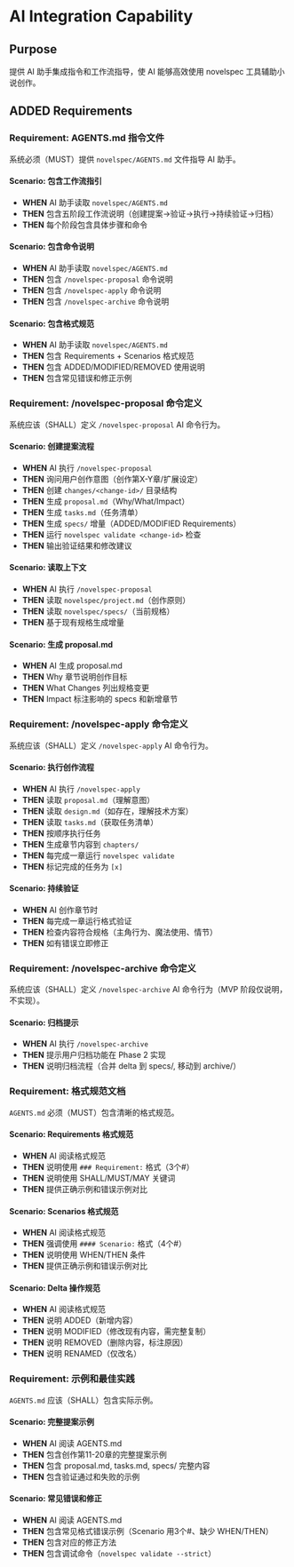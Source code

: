 # AI Integration Capability

## Purpose
提供 AI 助手集成指令和工作流指导，使 AI 能够高效使用 novelspec 工具辅助小说创作。

## ADDED Requirements

### Requirement: AGENTS.md 指令文件
系统必须（MUST）提供 `novelspec/AGENTS.md` 文件指导 AI 助手。

#### Scenario: 包含工作流指引
- **WHEN** AI 助手读取 `novelspec/AGENTS.md`
- **THEN** 包含五阶段工作流说明（创建提案→验证→执行→持续验证→归档）
- **THEN** 每个阶段包含具体步骤和命令

#### Scenario: 包含命令说明
- **WHEN** AI 助手读取 `novelspec/AGENTS.md`
- **THEN** 包含 `/novelspec-proposal` 命令说明
- **THEN** 包含 `/novelspec-apply` 命令说明
- **THEN** 包含 `/novelspec-archive` 命令说明

#### Scenario: 包含格式规范
- **WHEN** AI 助手读取 `novelspec/AGENTS.md`
- **THEN** 包含 Requirements + Scenarios 格式规范
- **THEN** 包含 ADDED/MODIFIED/REMOVED 使用说明
- **THEN** 包含常见错误和修正示例

### Requirement: /novelspec-proposal 命令定义
系统应该（SHALL）定义 `/novelspec-proposal` AI 命令行为。

#### Scenario: 创建提案流程
- **WHEN** AI 执行 `/novelspec-proposal`
- **THEN** 询问用户创作意图（创作第X-Y章/扩展设定）
- **THEN** 创建 `changes/<change-id>/` 目录结构
- **THEN** 生成 `proposal.md`（Why/What/Impact）
- **THEN** 生成 `tasks.md`（任务清单）
- **THEN** 生成 `specs/` 增量（ADDED/MODIFIED Requirements）
- **THEN** 运行 `novelspec validate <change-id>` 检查
- **THEN** 输出验证结果和修改建议

#### Scenario: 读取上下文
- **WHEN** AI 执行 `/novelspec-proposal`
- **THEN** 读取 `novelspec/project.md`（创作原则）
- **THEN** 读取 `novelspec/specs/`（当前规格）
- **THEN** 基于现有规格生成增量

#### Scenario: 生成 proposal.md
- **WHEN** AI 生成 proposal.md
- **THEN** Why 章节说明创作目标
- **THEN** What Changes 列出规格变更
- **THEN** Impact 标注影响的 specs 和新增章节

### Requirement: /novelspec-apply 命令定义
系统应该（SHALL）定义 `/novelspec-apply` AI 命令行为。

#### Scenario: 执行创作流程
- **WHEN** AI 执行 `/novelspec-apply`
- **THEN** 读取 `proposal.md`（理解意图）
- **THEN** 读取 `design.md`（如存在，理解技术方案）
- **THEN** 读取 `tasks.md`（获取任务清单）
- **THEN** 按顺序执行任务
- **THEN** 生成章节内容到 `chapters/`
- **THEN** 每完成一章运行 `novelspec validate`
- **THEN** 标记完成的任务为 `[x]`

#### Scenario: 持续验证
- **WHEN** AI 创作章节时
- **THEN** 每完成一章运行格式验证
- **THEN** 检查内容符合规格（主角行为、魔法使用、情节）
- **THEN** 如有错误立即修正

### Requirement: /novelspec-archive 命令定义
系统应该（SHALL）定义 `/novelspec-archive` AI 命令行为（MVP 阶段仅说明，不实现）。

#### Scenario: 归档提示
- **WHEN** AI 执行 `/novelspec-archive`
- **THEN** 提示用户归档功能在 Phase 2 实现
- **THEN** 说明归档流程（合并 delta 到 specs/, 移动到 archive/）

### Requirement: 格式规范文档
`AGENTS.md` 必须（MUST）包含清晰的格式规范。

#### Scenario: Requirements 格式规范
- **WHEN** AI 阅读格式规范
- **THEN** 说明使用 `### Requirement:` 格式（3个#）
- **THEN** 说明使用 SHALL/MUST/MAY 关键词
- **THEN** 提供正确示例和错误示例对比

#### Scenario: Scenarios 格式规范
- **WHEN** AI 阅读格式规范
- **THEN** 强调使用 `#### Scenario:` 格式（4个#）
- **THEN** 说明使用 WHEN/THEN 条件
- **THEN** 提供正确示例和错误示例对比

#### Scenario: Delta 操作规范
- **WHEN** AI 阅读格式规范
- **THEN** 说明 ADDED（新增内容）
- **THEN** 说明 MODIFIED（修改现有内容，需完整复制）
- **THEN** 说明 REMOVED（删除内容，标注原因）
- **THEN** 说明 RENAMED（仅改名）

### Requirement: 示例和最佳实践
`AGENTS.md` 应该（SHALL）包含实际示例。

#### Scenario: 完整提案示例
- **WHEN** AI 阅读 AGENTS.md
- **THEN** 包含创作第11-20章的完整提案示例
- **THEN** 包含 proposal.md, tasks.md, specs/ 完整内容
- **THEN** 包含验证通过和失败的示例

#### Scenario: 常见错误和修正
- **WHEN** AI 阅读 AGENTS.md
- **THEN** 包含常见格式错误示例（Scenario 用3个#、缺少 WHEN/THEN）
- **THEN** 包含对应的修正方法
- **THEN** 包含调试命令（`novelspec validate --strict`）

